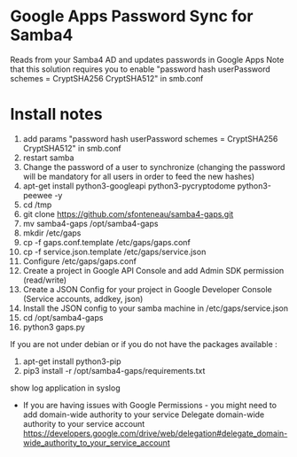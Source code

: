 Google Apps Password Sync for Samba4
===========

Reads from your Samba4 AD and updates passwords in Google Apps 
Note that this solution requires you to enable "password hash userPassword schemes = CryptSHA256 CryptSHA512" in smb.conf

Install notes
===========
1. add params "password hash userPassword schemes = CryptSHA256 CryptSHA512" in smb.conf
2. restart samba
3. Change the password of a user to synchronize (changing the password will be mandatory for all users in order to feed the new hashes)
4. apt-get install python3-googleapi python3-pycryptodome python3-peewee -y
5. cd /tmp
6. git clone https://github.com/sfonteneau/samba4-gaps.git
7. mv samba4-gaps /opt/samba4-gaps
8. mkdir /etc/gaps
9. cp -f gaps.conf.template /etc/gaps/gaps.conf
10. cp -f service.json.template /etc/gaps/service.json
11. Configure /etc/gaps/gaps.conf
12. Create a project in Google API Console and add Admin SDK permission (read/write)
13. Create a JSON Config for your project in Google Developer Console (Service accounts, addkey, json)
14. Install the JSON config to your samba machine in /etc/gaps/service.json 
15. cd /opt/samba4-gaps
16. python3 gaps.py

If you are not under debian or if you do not have the packages available :

1. apt-get install python3-pip
2. pip3 install -r /opt/samba4-gaps/requirements.txt

show log application in syslog

* If you are having issues with Google Permissions - you might need to add domain-wide authority to your service
  Delegate domain-wide authority to your service account https://developers.google.com/drive/web/delegation#delegate_domain-wide_authority_to_your_service_account

